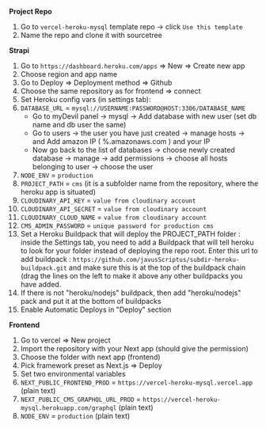 **Project Repo**

1. Go to `vercel-heroku-mysql` template repo -> click `Use this template`
2. Name the repo and clone it with sourcetree

**Strapi**

1. Go to `https://dashboard.heroku.com/apps` => New => Create new app
2. Choose region and app name
3. Go to Deploy => Deployment method => Github
4. Choose the same repository as for frontend => connect
5. Set Heroku config vars (in settings tab):
6. `DATABASE_URL` = `mysql://USERNAME:PASSWORD@HOST:3306/DATABASE_NAME`
   - Go to myDevil panel -> mysql -> Add database with new user (set db name and db user the same)
   - Go to users -> the user you have just created -> manage hosts -> and Add amazon IP ( %.amazonaws.com ) and your IP
   - Now go back to the list of databases -> choose newly created database -> manage -> add permissions -> choose all hosts belonging to user -> choose the user
7. `NODE_ENV` = `production`
8. `PROJECT_PATH` = `cms` (it is a subfolder name from the repository, where the heroku app is situated)
9. `CLOUDINARY_API_KEY` = `value from cloudinary account`
10. `CLOUDINARY_API_SECRET` = `value from cloudinary account`
11. `CLOUDINARY_CLOUD_NAME` = `value from cloudinary account`
12. `CMS_ADMIN_PASSWORD` = `unique password for production cms`
13. Set a Heroku Buildpack that will deploy the PROJECT_PATH folder :
    inside the Settings tab, you need to add a Buildpack that will tell heroku to look for your folder instead of deploying the repo root. Enter this url to add buildpack : `https://github.com/javusScriptus/subdir-heroku-buildpack.git` and make sure this is at the top of the buildpack chain (drag the lines on the left to make it above any other buildpacks you have added.
14. If there is not "heroku/nodejs" buildpack, then add "heroku/nodejs" pack and put it at the bottom of buildpacks
15. Enable Automatic Deploys in "Deploy" section

**Frontend**

1. Go to vercel => New project
2. Import the repository with your Next app (should give the permission)
3. Choose the folder with next app (frontend)
4. Pick framework preset as Next.js => Deploy
5. Set two environmental variables
6. `NEXT_PUBLIC_FRONTEND_PROD` = `https://vercel-heroku-mysql.vercel.app` (plain text)
7. `NEXT_PUBLIC_CMS_GRAPHQL_URL_PROD` = `https://vercel-heroku-mysql.herokuapp.com/graphql` (plain text)
8. `NODE_ENV` = `production` (plain text)
